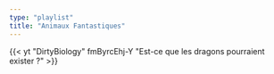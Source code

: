```yaml
---
type: "playlist"
title: "Animaux Fantastiques"
---
```


{{< yt "DirtyBiology" fmByrcEhj-Y "Est-ce que les dragons pourraient exister ?"  >}}